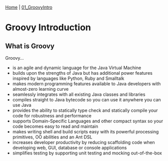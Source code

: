 [Home](../) | [01_GroovyIntro](../01_GroovyIntro)

# Groovy Introduction

## What is Groovy

Groovy…​

* is an agile and dynamic language for the Java Virtual Machine
* builds upon the strengths of Java but has additional power features inspired by languages like Python, Ruby and Smalltalk
* makes modern programming features available to Java developers with almost-zero learning curve
* seamlessly integrates with all existing Java classes and libraries
* compiles straight to Java bytecode so you can use it anywhere you can use Java
* provides the ability to statically type check and statically compile your code for robustness and performance
* supports Domain-Specific Languages and other compact syntax so your code becomes easy to read and maintain
* makes writing shell and build scripts easy with its powerful processing primitives, OO abilities and an Ant DSL
* increases developer productivity by reducing scaffolding code when developing web, GUI, database or console applications
* simplifies testing by supporting unit testing and mocking out-of-the-box
